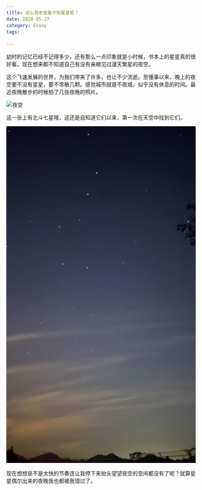 ```yaml
---
title: 这么我老是看不到星星呢？
date: 2020-05-27
category: Essay
tags:

---
```


幼时的记忆已经不记得多少，还有那么一点印象就是小时候，书本上的星星真的很好看。现在想来都不知道自己有没有亲眼见过漫天繁星的夜空。

这个飞速发展的世界，为我们带来了许多，也让不少流逝。至懂事以来，晚上的夜空要不没有星星，要不零散几颗。感觉城市就是不夜城，似乎没有休息的时间。最近夜晚散步的时候拍了几张夜晚的照片。

![夜空](/images/IMG_1958(20200608-232023).JPG)

这一张上有北斗七星哦，这还是自知道它们以来，第一次在天空中找到它们。

![北斗七星](../images/IMG_1964(20200608-232023).JPG)

现在想想是不是太快的节奏连让我停下来抬头望望夜空的空闲都没有了呢？就算星星偶尔出来的夜晚我也都被我错过了。
